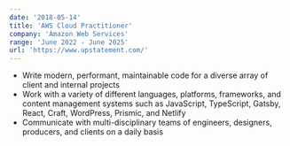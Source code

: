 ```yaml
---
date: '2018-05-14'
title: 'AWS Cloud Practitioner'
company: 'Amazon Web Services'
range: 'June 2022 - June 2025'
url: 'https://www.upstatement.com/'
---
```


- Write modern, performant, maintainable code for a diverse array of client and internal projects
- Work with a variety of different languages, platforms, frameworks, and content management systems such as JavaScript, TypeScript, Gatsby, React, Craft, WordPress, Prismic, and Netlify
- Communicate with multi-disciplinary teams of engineers, designers, producers, and clients on a daily basis
